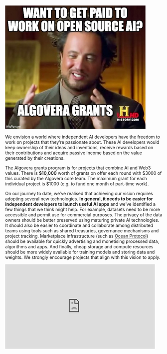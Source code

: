 ![](./assets/algovera_history.png)

We envision a world where independent AI developers have the freedom to work on projects that they’re passionate about. These AI developers would keep ownership of their ideas and inventions, receive rewards based on their contributions and acquire passive income based on the value generated by their creations.

The Algovera grants program is for projects that combine AI and Web3 values. There is **$10,000** worth of grants on offer each round with $3000 of this curated by the Algovera core team. The maximum grant for each individual project is $1000 (e.g. to fund one month of part-time work).

On our journey to date, we’ve realised that achieving our vision requires adopting several new technologies. **In general, it needs to be easier for independent developers to launch useful AI apps** and we’ve identified a few things that we think might help. For example, datasets need to be more accessible and permit use for commercial purposes. The privacy of the data owners should be better preserved using maturing private AI technologies. It should also be easier to coordinate and collaborate among distributed teams using tools such as shared treasuries, governance mechanisms and project tracking. Marketplace infrastructure (such as [Ocean Protocol](https://oceanprotocol.com/)) should be available for quickly advertising and monetising processed data, algorithms and apps. And finally, cheap storage and compute resources should be more widely available for training models and storing data and weights. We strongly encourage projects that align with this vision to apply.

<iframe src="https://giphy.com/embed/6Z7gomLMqPxyDjf4Jr" width="480" height="270" frameBorder="0" class="giphy-embed" allowFullScreen></iframe><p><a href="https://giphy.com/gifs/TheSwoon-6Z7gomLMqPxyDjf4Jr"></a></p>

